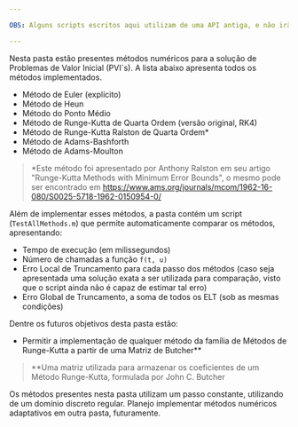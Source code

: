 ```yaml
---

OBS: Alguns scripts escritos aqui utilizam de uma API antiga, e não irão funcionar. É intenção minha atualizar esses scripts no futuro.

---
```


Nesta pasta estão presentes métodos numéricos para a solução de Problemas de Valor Inicial (PVI´s). A lista abaixo apresenta todos os métodos implementados.

- Método de Euler (explícito)
- Método de Heun
- Método do Ponto Médio
- Método de Runge-Kutta de Quarta Ordem (versão original, RK4)
- Método de Runge-Kutta Ralston de Quarta Ordem*
- Método de Adams-Bashforth
- Método de Adams-Moulton

> *Este método foi apresentado por Anthony Ralston em seu artigo "Runge-Kutta Methods with Minimum Error Bounds", o mesmo pode ser encontrado em https://www.ams.org/journals/mcom/1962-16-080/S0025-5718-1962-0150954-0/

Além de implementar esses métodos, a pasta contém um script (``TestAllMethods.m``) que permite automaticamente comparar os métodos, apresentando:
- Tempo de execução (em milissegundos)
- Número de chamadas a função ``f(t, u)``
- Erro Local de Truncamento para cada passo dos métodos (caso seja apresentada uma solução exata a ser utilizada para comparação, visto que o script ainda não é capaz de estimar tal erro)
- Erro Global de Truncamento, a soma de todos os ELT (sob as mesmas condições)

Dentre os futuros objetivos desta pasta estão:
- Permitir a implementação de qualquer método da família de Métodos de Runge-Kutta a partir de uma Matriz de Butcher**

> **Uma matriz utilizada para armazenar os coeficientes de um Método Runge-Kutta, formulada por John C. Butcher

Os métodos presentes nesta pasta utilizam um passo constante, utilizando de um domínio discreto regular. Planejo implementar métodos numéricos adaptativos em outra pasta, futuramente.
